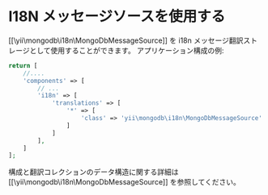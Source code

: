 I18N メッセージソースを使用する
===============================

[[\yii\mongodb\i18n\MongoDbMessageSource]] を i18n メッセージ翻訳ストレージとして使用することができます。
アプリケーション構成の例:

```php
return [
    //....
    'components' => [
        // ...
        'i18n' => [
            'translations' => [
                '*' => [
                    'class' => 'yii\mongodb\i18n\MongoDbMessageSource'
                ]
            ]
        ],
    ]
];
```


構成と翻訳コレクションのデータ構造に関する詳細は [[\yii\mongodb\i18n\MongoDbMessageSource]] を参照してください。
